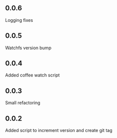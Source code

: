 0.0.6
-----
Logging fixes

0.0.5
-----
Watchfs version bump

0.0.4
-----
Added coffee watch script

0.0.3
-----
Small refactoring

0.0.2
-----
Added script to increment version and create git tag

